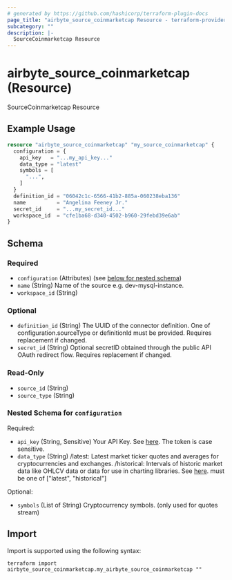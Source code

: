 ```yaml
---
# generated by https://github.com/hashicorp/terraform-plugin-docs
page_title: "airbyte_source_coinmarketcap Resource - terraform-provider-airbyte"
subcategory: ""
description: |-
  SourceCoinmarketcap Resource
---
```


# airbyte_source_coinmarketcap (Resource)

SourceCoinmarketcap Resource

## Example Usage

```terraform
resource "airbyte_source_coinmarketcap" "my_source_coinmarketcap" {
  configuration = {
    api_key   = "...my_api_key..."
    data_type = "latest"
    symbols = [
      "...",
    ]
  }
  definition_id = "06042c1c-6566-41b2-885a-060238eba136"
  name          = "Angelina Feeney Jr."
  secret_id     = "...my_secret_id..."
  workspace_id  = "cfe1ba68-d340-4502-b960-29febd39e6ab"
}
```

<!-- schema generated by tfplugindocs -->
## Schema

### Required

- `configuration` (Attributes) (see [below for nested schema](#nestedatt--configuration))
- `name` (String) Name of the source e.g. dev-mysql-instance.
- `workspace_id` (String)

### Optional

- `definition_id` (String) The UUID of the connector definition. One of configuration.sourceType or definitionId must be provided. Requires replacement if changed.
- `secret_id` (String) Optional secretID obtained through the public API OAuth redirect flow. Requires replacement if changed.

### Read-Only

- `source_id` (String)
- `source_type` (String)

<a id="nestedatt--configuration"></a>
### Nested Schema for `configuration`

Required:

- `api_key` (String, Sensitive) Your API Key. See <a href="https://coinmarketcap.com/api/documentation/v1/#section/Authentication">here</a>. The token is case sensitive.
- `data_type` (String) /latest: Latest market ticker quotes and averages for cryptocurrencies and exchanges. /historical: Intervals of historic market data like OHLCV data or data for use in charting libraries. See <a href="https://coinmarketcap.com/api/documentation/v1/#section/Endpoint-Overview">here</a>. must be one of ["latest", "historical"]

Optional:

- `symbols` (List of String) Cryptocurrency symbols. (only used for quotes stream)

## Import

Import is supported using the following syntax:

```shell
terraform import airbyte_source_coinmarketcap.my_airbyte_source_coinmarketcap ""
```
